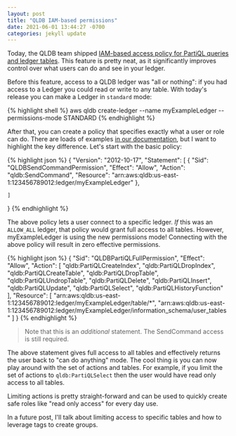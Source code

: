 ```yaml
---
layout: post
title: "QLDB IAM-based permissions"
date: 2021-06-01 13:44:27 -0700
categories: jekyll update
---
```


Today, the QLDB team shipped [IAM-based access policy for PartiQL queries and
ledger tables][blog]. This feature is pretty neat, as it significantly improves
control over what users can do and see in your ledger.

Before this feature, access to a QLDB ledger was "all or nothing": if you had
access to a Ledger you could read or write to any table. With today's release
you can make a Ledger in `standard` mode:

{% highlight shell %}
aws qldb create-ledger --name myExampleLedger --permissions-mode STANDARD
{% endhighlight %}

After that, you can create a policy that specifies exactly what a user or role
can do. There are loads of examples [in our documentation][policies], but I want
to highlight the key difference. Let's start with the basic policy:

{% highlight json %}
{
    "Version": "2012-10-17",
    "Statement": [
        {
            "Sid": "QLDBSendCommandPermission",
            "Effect": "Allow",
            "Action": "qldb:SendCommand",
            "Resource": "arn:aws:qldb:us-east-1:123456789012:ledger/myExampleLedger"
        },
        
    ]
}
{% endhighlight %}

The above policy lets a user connect to a specific ledger. _If_ this was an
`ALLOW_ALL` ledger, that policy would grant full access to all tables. However,
myExampleLedger is using the new permissions mode! Connecting with the above
policy will result in zero effective permissions.

{% highlight json %}
{
    "Sid": "QLDBPartiQLFullPermission",
    "Effect": "Allow",
    "Action": [
        "qldb:PartiQLCreateIndex",
        "qldb:PartiQLDropIndex",
        "qldb:PartiQLCreateTable",
        "qldb:PartiQLDropTable",
        "qldb:PartiQLUndropTable",
        "qldb:PartiQLDelete",
        "qldb:PartiQLInsert",
        "qldb:PartiQLUpdate",
        "qldb:PartiQLSelect",
        "qldb:PartiQLHistoryFunction"
    ],
    "Resource": [
        "arn:aws:qldb:us-east-1:123456789012:ledger/myExampleLedger/table/*",
        "arn:aws:qldb:us-east-1:123456789012:ledger/myExampleLedger/information_schema/user_tables"
    ]
}
{% endhighlight %}

> Note that this is an *additional* statement. The SendCommand access is still
> required.

The above statement gives full access to all tables and effectively returns the
user back to "can do anything" mode. The cool thing is you can now play around
with the set of actions and tables. For example, if you limit the set of actions
to `qldb:PartiQLSelect` then the user would have read only access to all tables.

Limiting actions is pretty straight-forward and can be used to quickly create
safe roles like "read only access" for every day use.

In a future post, I'll talk about limiting access to specific tables and how to
leverage tags to create groups.

[blog]: https://aws.amazon.com/about-aws/whats-new/2021/06/amazon-qldb-supports-iam-based-access-policy-for-partiql-queries-and-ledger-tables/
[policies]: https://docs.aws.amazon.com/qldb/latest/developerguide/security_iam_id-based-policy-examples.html
